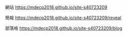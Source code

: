 網站   https://mdecp2018.github.io/site-s40723209

簡報   https://mdecp2018.github.io/site-s40723209/reveal

部落格   https://mdecp2018.github.io/site-s40723209/blog